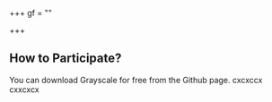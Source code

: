 +++
gf = ""

+++
## How to Participate?

You can download Grayscale for free from the Github page. cxcxccx cxxcxcx